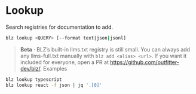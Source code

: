 # Lookup

Search registries for documentation to add.

```bash
blz lookup <QUERY> [--format text|json|jsonl]
```

> **Beta** · BLZ’s built-in llms.txt registry is still small. You can always add any llms-full.txt manually with `blz add <alias> <url>`. If you want it included for everyone, open a PR at https://github.com/outfitter-dev/blz/.
Examples

```bash
blz lookup typescript
blz lookup react -f json | jq '.[0]'
```
